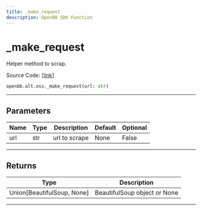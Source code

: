 ```yaml
---
title: _make_request
description: OpenBB SDK Function
---
```


# _make_request

Helper method to scrap.

Source Code: [[link](https://github.com/OpenBB-finance/OpenBBTerminal/tree/main/openbb_terminal/alternative/oss/runa_model.py#L67)]

```python
openbb.alt.oss._make_request(url: str)
```

---

## Parameters

| Name | Type | Description | Default | Optional |
| ---- | ---- | ----------- | ------- | -------- |
| url | str | url to scrape | None | False |


---

## Returns

| Type | Description |
| ---- | ----------- |
| Union[BeautifulSoup, None] | BeautifulSoup object or None |
---

